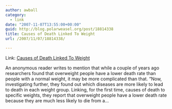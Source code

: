 ```yaml
---
author: awball
category:
  - link
date: "2007-11-07T13:55:00+00:00"
guid: http://blog.polarweasel.org/post/18814338
title: Causes of Death Linked To Weight
url: /2007/11/07/18814338/

---
```

Link: [Causes of Death Linked To Weight](http://rss.slashdot.org/~r/Slashdot/slashdot/~3/181257916/article.pl)

An anonymous reader writes to mention that while a couple of years ago researchers found that overweight people have a lower death rate than people with a normal weight, it may be more complicated than that. “Now, investigating further, they found out which diseases are more likely to lead to death in each weight group. Linking, for the first time, causes of death to specific weights, they report that overweight people have a lower death rate because they are much less likely to die from a…
